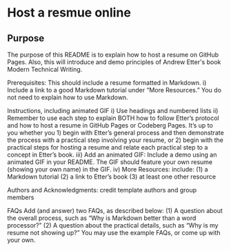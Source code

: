 # Host a resmue online

## Purpose
The purpose of this README is to explain how to host a resume on GitHub Pages. Also, this will introduce and demo principles of Andrew Etter's book Modern Technical Writing.

Prerequisites: This should include a resume formatted in Markdown.
i) Include a link to a good Markdown tutorial under “More Resources.” You do not need to explain
how to use Markdown.

Instructions, including animated GIF
i) Use headings and numbered lists
ii) Remember to use each step to explain BOTH how to follow Etter’s protocol and how to host a
resume in GitHub Pages or Codeberg Pages. It’s up to you whether you 1) begin with Etter’s
general process and then demonstrate the process with a practical step involving your resume,
or 2) begin with the practical steps for hosting a resume and relate each practical step to a
concept in Etter’s book.
iii) Add an animated GIF: Include a demo using an animated GIF in your README. The GIF should
feature your own resume (showing your own name) in the GIF.
iv) More Resources: include:
(1) a Markdown tutorial
(2) a link to Etter’s book
(3) at least one other resource

Authors and Acknowledgments: credit template authors and group members

FAQs Add (and answer) two FAQs, as described below:
(1) A question about the overall process, such as “Why is Markdown better than a word
processor?”
(2) A question about the practical details, such as “Why is my resume not showing up?”
You may use the example FAQs, or come up with your own.
